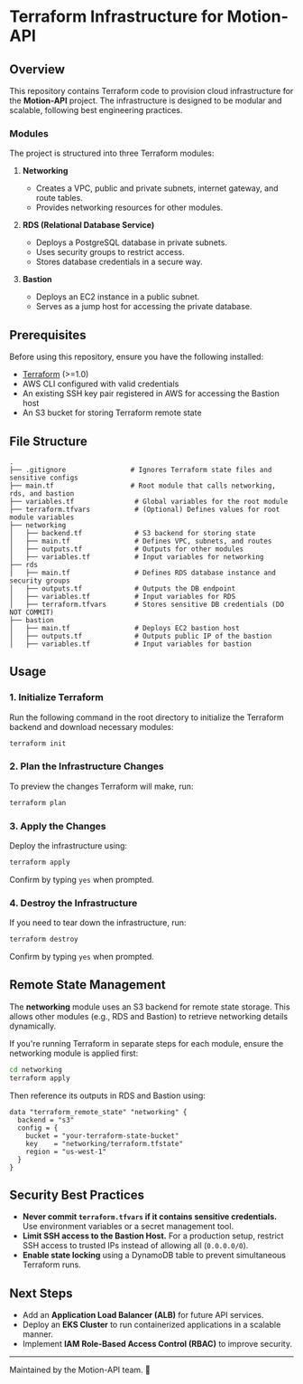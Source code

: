 # Terraform Infrastructure for Motion-API

## Overview

This repository contains Terraform code to provision cloud infrastructure for the **Motion-API** project. The infrastructure is designed to be modular and scalable, following best engineering practices.

### Modules

The project is structured into three Terraform modules:

1. **Networking**
   - Creates a VPC, public and private subnets, internet gateway, and route tables.
   - Provides networking resources for other modules.

2. **RDS (Relational Database Service)**
   - Deploys a PostgreSQL database in private subnets.
   - Uses security groups to restrict access.
   - Stores database credentials in a secure way.

3. **Bastion**
   - Deploys an EC2 instance in a public subnet.
   - Serves as a jump host for accessing the private database.

## Prerequisites

Before using this repository, ensure you have the following installed:

- [Terraform](https://developer.hashicorp.com/terraform/downloads) (>=1.0)
- AWS CLI configured with valid credentials
- An existing SSH key pair registered in AWS for accessing the Bastion host
- An S3 bucket for storing Terraform remote state

## File Structure

```
.
├── .gitignore                # Ignores Terraform state files and sensitive configs
├── main.tf                   # Root module that calls networking, rds, and bastion
├── variables.tf               # Global variables for the root module
├── terraform.tfvars           # (Optional) Defines values for root module variables
├── networking
│   ├── backend.tf             # S3 backend for storing state
│   ├── main.tf                # Defines VPC, subnets, and routes
│   ├── outputs.tf             # Outputs for other modules
│   ├── variables.tf           # Input variables for networking
├── rds
│   ├── main.tf                # Defines RDS database instance and security groups
│   ├── outputs.tf             # Outputs the DB endpoint
│   ├── variables.tf           # Input variables for RDS
│   ├── terraform.tfvars       # Stores sensitive DB credentials (DO NOT COMMIT)
├── bastion
│   ├── main.tf                # Deploys EC2 bastion host
│   ├── outputs.tf             # Outputs public IP of the bastion
│   ├── variables.tf           # Input variables for bastion
```

## Usage

### 1. Initialize Terraform

Run the following command in the root directory to initialize the Terraform backend and download necessary modules:

```sh
terraform init
```

### 2. Plan the Infrastructure Changes

To preview the changes Terraform will make, run:

```sh
terraform plan
```

### 3. Apply the Changes

Deploy the infrastructure using:

```sh
terraform apply
```

Confirm by typing `yes` when prompted.

### 4. Destroy the Infrastructure

If you need to tear down the infrastructure, run:

```sh
terraform destroy
```

Confirm by typing `yes` when prompted.

## Remote State Management

The **networking** module uses an S3 backend for remote state storage. This allows other modules (e.g., RDS and Bastion) to retrieve networking details dynamically.

If you're running Terraform in separate steps for each module, ensure the networking module is applied first:

```sh
cd networking
terraform apply
```

Then reference its outputs in RDS and Bastion using:

```hcl
data "terraform_remote_state" "networking" {
  backend = "s3"
  config = {
    bucket = "your-terraform-state-bucket"
    key    = "networking/terraform.tfstate"
    region = "us-west-1"
  }
}
```

## Security Best Practices

- **Never commit `terraform.tfvars` if it contains sensitive credentials.** Use environment variables or a secret management tool.
- **Limit SSH access to the Bastion Host.** For a production setup, restrict SSH access to trusted IPs instead of allowing all (`0.0.0.0/0`).
- **Enable state locking** using a DynamoDB table to prevent simultaneous Terraform runs.

## Next Steps

- Add an **Application Load Balancer (ALB)** for future API services.
- Deploy an **EKS Cluster** to run containerized applications in a scalable manner.
- Implement **IAM Role-Based Access Control (RBAC)** to improve security.

---

Maintained by the Motion-API team. 🚀
